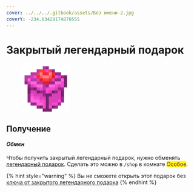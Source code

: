 ```yaml
---
cover: ../../../.gitbook/assets/Без имени-2.jpg
coverY: -234.63428174878555
---
```


# Закрытый легендарный подарок

<figure><img src="../../../.gitbook/assets/gift_legendary_advance_128.png" alt=""><figcaption></figcaption></figure>

## Получение

#### _Обмен_

Чтобы получить закрытый легендарный подарок, нужно обменять [легендарный подарок](./). Сделать это можно в `/shop` в комнате <mark style="color:purple;">Особое</mark>.&#x20;

{% hint style="warning" %}
Вы не сможете открыть этот подарок без [ключа от закрытого легендарного подарка](legendary\_key.md)
{% endhint %}
